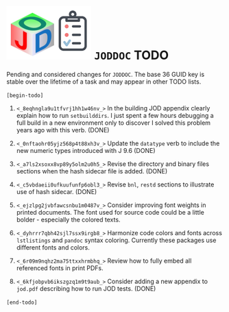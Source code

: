 
![joddoc todo list](jodgraphics/todo_jod.png) `JODDOC` TODO
==========================================================

Pending and considered changes for `JODDOC`.
The base 36 GUID key is stable over the lifetime of a task
and may appear in other TODO lists.

`[begin-todo]`

1. `<_8eqhngla9u1tfvrj1hh1w46nv_>` In the building JOD appendix clearly explain how to run `setbuilddirs`. I just spent a few
   hours debugging a full build in a new environment only to discover I solved this problem
   years ago with this verb. (DONE)

2. `<_0nftaohr05yjz568p4t88xh3v_>` Update the `datatype` verb to include the new numeric types introduced with J 9.6 (DONE)

3. `<_a7ls2xsoxx8vp89y5olm2u0h5_>` Revise the directory and binary files sections when the hash sidecar file is added. (DONE)

4. `<_c5vbdaeii0ufkuufunfp6obl3_>` Revise `bnl`, `restd` sections to illustrate use of hash sidecar. (DONE)

5. `<_ejzlpg2jvbfawcsnbu1m0487v_>` Consider improving font weights in printed documents. The font used
   for source code could be a little bolder - especially the colored texts.

6. `<_dyhrrr7qbh42sjl7ssx9irgb8_>` Harmonize code colors and fonts across `lstlistings` and `pandoc` syntax coloring.
   Currently these packages use different fonts and colors.

7. `<_6r09m9nqhz2ma75ttxxhrmbhq_>` Review how to fully embed all referenced fonts in print PDFs.

8.  `<_6kfjobpvb6ikszgzq1m9t9aub_>` Consider adding a new appendix to `jod.pdf` describing how to run JOD tests. (DONE)

`[end-todo]`
